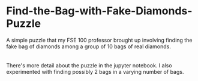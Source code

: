# Find-the-Bag-with-Fake-Diamonds-Puzzle

A simple puzzle that my FSE 100 professor brought up involving finding the fake bag of diamonds among a group of 10 bags of real diamonds.
<br>
<br>
<br>
There's more detail about the puzzle in the jupyter notebook. I also experimented with finding possibly 2 bags in a varying number of bags.
